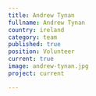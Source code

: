 ```yaml
---
title: Andrew Tynan
fullname: Andrew Tynan
country: ireland
category: team
published: true
position: Volunteer
current: true
image: andrew-tynan.jpg
project: current

---
```


